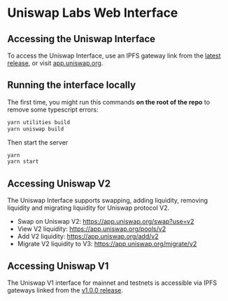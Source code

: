 # Uniswap Labs Web Interface

## Accessing the Uniswap Interface

To access the Uniswap Interface, use an IPFS gateway link from the
[latest release](https://github.com/Uniswap/uniswap-interface/releases/latest),
or visit [app.uniswap.org](https://app.uniswap.org).

## Running the interface locally

The first time, you might run this commands **on the root of the repo** to remove some typescript errors:

```bash
yarn utilities build
yarn uniswap build
```

Then start the server

```bash
yarn
yarn start
```

## Accessing Uniswap V2

The Uniswap Interface supports swapping, adding liquidity, removing liquidity and migrating liquidity for Uniswap protocol V2.

- Swap on Uniswap V2: <https://app.uniswap.org/swap?use=v2>
- View V2 liquidity: <https://app.uniswap.org/pools/v2>
- Add V2 liquidity: <https://app.uniswap.org/add/v2>
- Migrate V2 liquidity to V3: <https://app.uniswap.org/migrate/v2>

## Accessing Uniswap V1

The Uniswap V1 interface for mainnet and testnets is accessible via IPFS gateways
linked from the [v1.0.0 release](https://github.com/Uniswap/uniswap-interface/releases/tag/v1.0.0).
